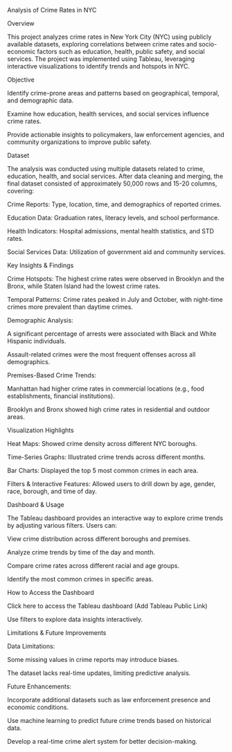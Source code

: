 Analysis of Crime Rates in NYC

Overview

This project analyzes crime rates in New York City (NYC) using publicly available datasets, exploring correlations between crime rates and socio-economic factors such as education, health, public safety, and social services. The project was implemented using Tableau, leveraging interactive visualizations to identify trends and hotspots in NYC.

Objective

Identify crime-prone areas and patterns based on geographical, temporal, and demographic data.

Examine how education, health services, and social services influence crime rates.

Provide actionable insights to policymakers, law enforcement agencies, and community organizations to improve public safety.

Dataset

The analysis was conducted using multiple datasets related to crime, education, health, and social services. After data cleaning and merging, the final dataset consisted of approximately 50,000 rows and 15-20 columns, covering:

Crime Reports: Type, location, time, and demographics of reported crimes.

Education Data: Graduation rates, literacy levels, and school performance.

Health Indicators: Hospital admissions, mental health statistics, and STD rates.

Social Services Data: Utilization of government aid and community services.

Key Insights & Findings

Crime Hotspots: The highest crime rates were observed in Brooklyn and the Bronx, while Staten Island had the lowest crime rates.

Temporal Patterns: Crime rates peaked in July and October, with night-time crimes more prevalent than daytime crimes.

Demographic Analysis:

A significant percentage of arrests were associated with Black and White Hispanic individuals.

Assault-related crimes were the most frequent offenses across all demographics.

Premises-Based Crime Trends:

Manhattan had higher crime rates in commercial locations (e.g., food establishments, financial institutions).

Brooklyn and Bronx showed high crime rates in residential and outdoor areas.

Visualization Highlights

Heat Maps: Showed crime density across different NYC boroughs.

Time-Series Graphs: Illustrated crime trends across different months.

Bar Charts: Displayed the top 5 most common crimes in each area.

Filters & Interactive Features: Allowed users to drill down by age, gender, race, borough, and time of day.

Dashboard & Usage

The Tableau dashboard provides an interactive way to explore crime trends by adjusting various filters. Users can:

View crime distribution across different boroughs and premises.

Analyze crime trends by time of the day and month.

Compare crime rates across different racial and age groups.

Identify the most common crimes in specific areas.

How to Access the Dashboard

Click here to access the Tableau dashboard (Add Tableau Public Link)

Use filters to explore data insights interactively.

Limitations & Future Improvements

Data Limitations:

Some missing values in crime reports may introduce biases.

The dataset lacks real-time updates, limiting predictive analysis.

Future Enhancements:

Incorporate additional datasets such as law enforcement presence and economic conditions.

Use machine learning to predict future crime trends based on historical data.

Develop a real-time crime alert system for better decision-making.
